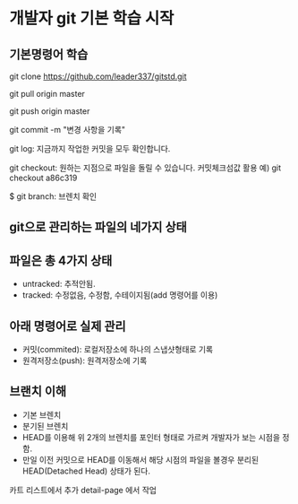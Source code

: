 # 개발자 git 기본 학습 시작

## 기본명령어 학습
git clone https://github.com/leader337/gitstd.git

git pull origin master

git push origin master

git commit -m "변경 사항을 기록"

git log: 지금까지 작업한 커밋을 모두 확인합니다.

git checkout: 원하는 지점으로 파일을 돌릴 수 있습니다. 커밋체크섬값 활용 예)  git checkout a86c319

$ git branch: 브렌치 확인


## git으로 관리하는 파일의 네가지 상태
## 파일은 총 4가지 상태
- untracked: 추적안됨.
- tracked: 수정없음, 수정함, 수테이지됨(add 명령어를 이용)

## 아래 명령어로 실제 관리
- 커밋(commited): 로컬저장소에 하나의 스냅샷형태로 기록
- 원격저장소(push): 원격저장소에 기록

## 브랜치 이해
- 기본 브렌치
- 분기된 브렌치
- HEAD를 이용해 위 2개의 브렌치를 포인터 형태로 가르켜 개발자가 보는 시점을 정함.
- 만일 이전 커밋으로 HEAD를 이동해서 해당 시점의 파일을 볼경우 분리된 HEAD(Detached Head) 상태가 된다.

카트 리스트에서 추가
detail-page 에서 작업

